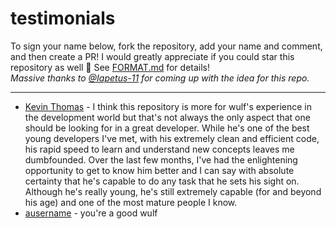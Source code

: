 # testimonials
To sign your name below, fork the repository, add your name and comment, and then create a PR! I would greatly appreciate if you could star this repository as well 💖 See [FORMAT.md](FORMAT.md) for details!  
*Massive thanks to [@Iapetus-11](https://github.com/iapetus-11) for coming up with the idea for this repo.*
_________________
- [Kevin Thomas](https://github.com/trustedmercury) - I think this repository is more for wulf's experience in the development world but that's not always the only aspect that one should be looking for in a great developer. While he's one of the best young developers I've met, with his extremely clean and efficient code, his rapid speed to learn and understand new concepts leaves me dumbfounded. Over the last few months, I've had the enlightening opportunity to get to know him better and I can say with absolute certainty that he's capable to do any task that he sets his sight on. Although he's really young, he's still extremely capable (for and beyond his age) and one of the most mature people I know.
- [ausername](https://github/ausername-1) - you're a good wulf
